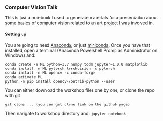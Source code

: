 ### Computer Vision Talk

This is just a notebook I used to generate materials for a presentation about some basics of computer vision related to an art project I was involved in.


#### Setting up

You are going to need [Anaconda](https://www.anaconda.com/distribution/), or just [miniconda](https://docs.conda.io/en/latest/miniconda.html).
Once you have that installed, open a terminal (Anaconda Powershell Promp as Administrator on Windows) and:
```shell
conda create -n ML python=3.7 numpy tqdm jupyter=1.0.0 matplotlib
conda install -n ML pytorch torchvision -c pytorch
conda install -n ML opencv -c conda-forge
conda activate ML
python -m pip install opencv-contrib-python --user
```

You can either download the workshop files one by one, or clone the repo with git
```conda install git
git clone ... (you can get clone link on the github page)
```

Then navigate to workshop directory and:
```jupyter notebook```